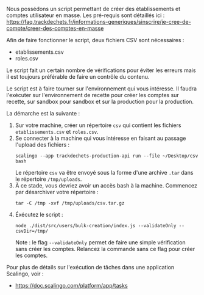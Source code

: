 Nous possédons un script permettant de créer des établissements et comptes utilisateur en masse.
Les pré-requis sont détaillés ici : https://faq.trackdechets.fr/informations-generiques/sinscrire/je-cree-de-compte/creer-des-comptes-en-masse

Afin de faire fonctionner le script, deux fichiers CSV sont nécessaires :

- etablissements.csv
- roles.csv

Le script fait un certain nombre de vérifications pour éviter les erreurs mais il est toujours préférable de faire un contrôle du contenu.

Le script est à faire tourner sur l'environnement qui vous intéresse.
Il faudra l'exécuter sur l'environnement de recette pour créer les comptes sur recette, sur sandbox pour sandbox et sur la production pour la production.

La démarche est la suivante :

1. Sur votre machine, créer un répertoire `csv` qui contient les fichiers `etablissements.csv` et `roles.csv`.
2. Se connecter à la machine qui vous intéresse en faisant au passage l'upload des fichiers :
   ```
   scalingo --app trackdechets-production-api run --file ~/Desktop/csv bash
   ```
   Le répertoire `csv` va être envoyé sous la forme d'une archive `.tar` dans le répertoire `/tmp/uploads`.
3. À ce stade, vous devriez avoir un accès bash à la machine. Commencez par désarchiver votre répertoire :
   ```
   tar -C /tmp -xvf /tmp/uploads/csv.tar.gz
   ```
4. Éxécutez le script :
   ```
   node ./dist/src/users/bulk-creation/index.js --validateOnly --csvDir=/tmp/
   ```
   Note : le flag `--validateOnly` permet de faire une simple vérification sans créer les comptes.
   Relancez la commande sans ce flag pour créer les comptes.

Pour plus de détails sur l'exécution de tâches dans une application Scalingo, voir :

- https://doc.scalingo.com/platform/app/tasks
